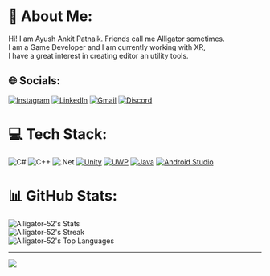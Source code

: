 # 💫 About Me:
Hi! I am Ayush Ankit Patnaik. Friends call me Alligator sometimes.<br>I am a Game Developer and I am currently working with XR, <br> I have a great interest in creating editor an utility tools.


## 🌐 Socials:
[![Instagram](https://img.shields.io/badge/Instagram-%23E4405F.svg?style=for-the-badge&logo=instagram&logoColor=white)](https://instagram.com/arigeta_sama)
[![LinkedIn](https://img.shields.io/badge/LinkedIn-%230077B5.svg?style=for-the-badge&logo=linkedin&logoColor=white)](https://www.linkedin.com/in/ayush-a-patnaik-29191220b/)
[![Gmail](https://img.shields.io/badge/Gmail-%23E4405F.svg?style=for-the-badge&logo=gmail&logoColor=white)](mailto:ayushankitpatnaik99@gmail.com)
[![Discord](https://img.shields.io/badge/Discord-_arigeta_-7289DA.svg?style=for-the-badge&logo=discord&logoColor=white)](https://discord.com/users/_arigeta_)
# 💻 Tech Stack:
![C#](https://img.shields.io/badge/c%23-%23239120.svg?style=for-the-badge&logo=csharp&logoColor=white) ![C++](https://img.shields.io/badge/c++-%2300599C.svg?style=for-the-badge&logo=c%2B%2B&logoColor=white) ![.Net](https://img.shields.io/badge/.NET-5C2D91?style=for-the-badge&logo=.net&logoColor=white) [![Unity](https://img.shields.io/badge/Unity-%23000000.svg?style=for-the-badge&logo=unity&logoColor=white)](https://unity.com/) [![UWP](https://img.shields.io/badge/UWP-%230072C6.svg?style=for-the-badge&logo=windows&logoColor=white)](https://docs.microsoft.com/en-us/windows/uwp/) [![Java](https://img.shields.io/badge/Java-yellow?style=for-the-badge&logo=java&logoColor=White)](https://www.java.com/en/) [![Android Studio](https://img.shields.io/badge/Android_Studio-333333?style=for-the-badge&logo=android-studio&logoColor=green)](https://developer.android.com/studio)


# 📊 GitHub Stats:
![Alligator-52's Stats](https://github-readme-stats.vercel.app/api?username=Alligator-52&theme=vue-dark&show_icons=true&hide_border=true&count_private=true)<br>
![Alligator-52's Streak](https://github-readme-streak-stats.herokuapp.com/?user=Alligator-52&theme=vue-dark&hide_border=true&count_private=true)<br>
![Alligator-52's Top Languages](https://github-readme-stats.vercel.app/api/top-langs/?username=Alligator-52&theme=vue-dark&show_icons=true&hide_border=true&layout=compact)

---
[![](https://visitcount.itsvg.in/api?id=Alligator-52&icon=0&color=0)](https://visitcount.itsvg.in)
